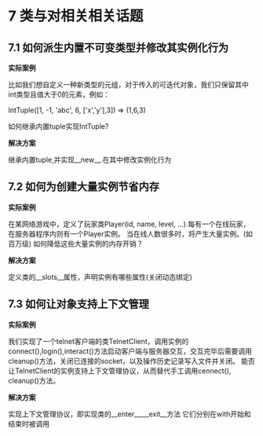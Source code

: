 
# 7 类与对相关相关话题

## 7.1 如何派生内置不可变类型并修改其实例化行为

**实际案例**

比如我们想自定义一种新类型的元组，对于传入的可迭代对象，我们只保留其中int类型且值大于0的元素，例如：

IntTuple([1, -1, 'abc', 6, ['x','y'],3]) => (1,6,3)

如何继承内置tuple实现IntTuple?


**解决方案**

继承内置tuple,并实现\_\_new\_\_.在其中修改实例化行为

## 7.2 如何为创建大量实例节省内存

**实际案例**

在某网络游戏中，定义了玩家类Player(id, name, level, ...).每有一个在线玩家，在服务器程序内则有一个Player实例。
当在线人数很多时，将产生大量实例。(如百万级)
如何降低这些大量实例的内存开销？

**解决方案**

定义类的\_\_slots\_\_属性，声明实例有哪些属性(关闭动态绑定)

## 7.3 如何让对象支持上下文管理

**实际案例**

我们实现了一个telnet客户端的类TelnetClient，调用实例的connect(),login(),interact()方法启动客户端与服务器交互，交互完毕后需要调用cleanup()方法，关闭已连接的socket，以及操作历史记录写入文件并关闭。
能否让TelnetClient的实例支持上下文管理协议，从而替代手工调用cennect(), cleanup()方法。

**解决方案**

实现上下文管理协议，即实现类的\_\_enter\_\_,\_\_exit\_\_方法
它们分别在with开始和结束时被调用




